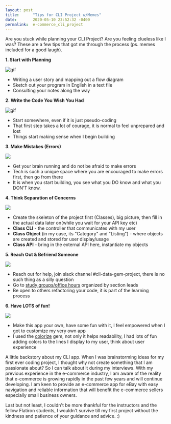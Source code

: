 ```yaml
---
layout: post
title:      "Tips for CLI Project w/Memes"
date:       2020-05-10 23:52:32 -0400
permalink:  e-commerce_cli_project
---
```



Are you stuck while planning your CLI Project? Are you feeling clueless like I was? These are a few tips that got me through the process (ps. memes included for a good laugh).

**1. Start with Planning**

![gif](https://lovelyweddingskc.com/wp-content/uploads/2019/10/Funny-Wedding-Planning-GIF.gif)
* Writing a user story and mapping out a flow diagram
* Sketch out your program in English in a text file
* Consulting your notes along the way



**2. Write the Code You Wish You Had**

![gif](https://media.giphy.com/media/mCRJDo24UvJMA/200.gif)
* Start somewhere, even if it is just pseudo-coding
* That first step takes a lot of courage, it is normal to feel unprepared and lost
* Things start making sense when I begin building

**3. Make Mistakes (Errors)**

![](https://pbs.twimg.com/profile_images/378800000248342720/dbbbc0880a91087cb2e4a5dda24b324b.jpeg)
* Get your brain running and do not be afraid to make errors
* Tech is such a unique space where you are encouraged to make errors first, then go from there
* It is when you start building, you see what you DO know and what you DON'T know.

**4. Think Separation of Concerns**

![](https://www.omnisend.com/blog/wp-content/uploads/2016/09/funny-gifs-3.gif)
* Create the skeleton of the project first (Classes), big picture, then fill in the actual data later on(while you wait for your API key etc)
* **Class CLI** - the controller that communicates with my user
* **Class Object** (in my case, its "Category" and "Listing") - where objects are created and stored for user display/usage
* **Class API** - bring in the external API here, instantiate my objects

**5. Reach Out & Befriend Someone**

![](https://i.pinimg.com/originals/c5/66/f9/c566f94fb21b632c60592141f1ed09d2.gif)
* Reach out for help, join slack channel #cli-data-gem-project, there is no such thing as a silly question
* Go to [study groups/office hours](http://learn.co/study-groups) organized by section leads
* Be open to others refactoring your code, it is part of the learning process


**6. Have LOTS of fun!**

![](https://media.giphy.com/media/WAazKNEk4s0Ug/giphy.gif)
* Make this app your own, have some fun with it, I feel empowered when I got to customize my very own app
* I used the [colorize](http://rubygems.org/gems/colorize/versions/0.8.1) gem, not only it helps readability, I had lots of fun adding colors to the lines I display to my user, think about user experience

A little backstory about my CLI app. When I was brainstorming ideas for my first ever coding project, I thought why not create something that I am passionate about? So I can talk about it during my interviews. With my previous experience in the e-commerce industry, I am aware of the reality that e-commerce is growing rapidly in the past few years and will continue developing. I am keen to provide an e-commerce app for eBay with easy navigation and reliable information that will benefit the e-commerce sellers especially small business owners.

Last but not least, I couldn't be more thankful for the instructors and the fellow Flatiron students, I wouldn't survive till my first project without the kindness and patience of your guidance and advice. :)
